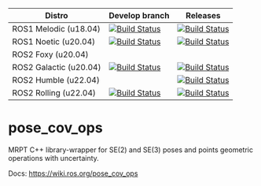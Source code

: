 | Distro | Develop branch | Releases |
| ---    | ---            | ---      |
| ROS1 Melodic (u18.04) | [![Build Status](http://build.ros.org/job/Mdev__pose_cov_ops__ubuntu_bionic_amd64/badge/icon)](http://build.ros.org/job/Mdev__pose_cov_ops__ubuntu_bionic_amd64/) | [![Build Status](http://build.ros.org/job/Mbin_uB64__pose_cov_ops__ubuntu_bionic_amd64__binary/badge/icon)](http://build.ros.org/job/Mbin_uB64__pose_cov_ops__ubuntu_bionic_amd64__binary/) |
| ROS1 Noetic (u20.04) | [![Build Status](https://build.ros.org/job/Ndev__pose_cov_ops__ubuntu_focal_amd64/badge/icon)](https://build.ros.org/job/Ndev__pose_cov_ops__ubuntu_focal_amd64/) | [![Build Status](https://build.ros.org/job/Nbin_uF64__pose_cov_ops__ubuntu_focal_amd64__binary/badge/icon)](https://build.ros.org/job/Nbin_uF64__pose_cov_ops__ubuntu_focal_amd64__binary/) |
| ROS2 Foxy (u20.04) |  |  |
| ROS2 Galactic (u20.04) | [![Build Status](https://build.ros2.org/job/Gdev__pose_cov_ops__ubuntu_focal_amd64/badge/icon)](https://build.ros2.org/job/Gdev__pose_cov_ops__ubuntu_focal_amd64/) | [![Build Status](https://build.ros2.org/job/Gbin_uF64__pose_cov_ops__ubuntu_focal_amd64__binary/badge/icon)](https://build.ros2.org/job/Gbin_uF64__pose_cov_ops__ubuntu_focal_amd64__binary/) |
| ROS2 Humble  (u22.04) |  | [![Build Status](https://build.ros2.org/job/Hbin_uJ64__pose_cov_ops__ubuntu_jammy_amd64__binary/badge/icon)](https://build.ros2.org/job/Hbin_uJ64__pose_cov_ops__ubuntu_jammy_amd64__binary/) |
| ROS2 Rolling (u22.04) | [![Build Status](https://build.ros2.org/job/Rdev__pose_cov_ops__ubuntu_jammy_amd64/badge/icon)](https://build.ros2.org/job/Rdev__pose_cov_ops__ubuntu_jammy_amd64/) | [![Build Status](https://build.ros2.org/job/Rbin_uJ64__pose_cov_ops__ubuntu_jammy_amd64__binary/badge/icon)](https://build.ros2.org/job/Rbin_uJ64__pose_cov_ops__ubuntu_jammy_amd64__binary/) |

pose_cov_ops
============


MRPT C++ library-wrapper for SE(2) and SE(3) poses and points geometric operations with uncertainty.

Docs: https://wiki.ros.org/pose_cov_ops

